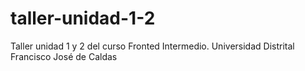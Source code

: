 # taller-unidad-1-2
Taller unidad 1 y 2 del curso Fronted Intermedio. Universidad Distrital Francisco José de Caldas
